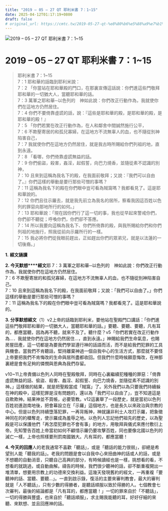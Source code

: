 ```yaml
---
title: "2019 – 05 – 27 QT 耶利米書 7：1~15"
date: 2025-04-12T01:17:19+0800
draft: false
# original_url: https://cmtc.tw/2019-05-27-qt-%e8%80%b6%e5%88%a9%e7%b1%b3%e6%9b%b8-7%ef%bc%9a115
---
```


![2019 – 05 – 27 QT 耶利米書 7：1~15](/images/qt.jpg   "2019 – 05 – 27 QT 耶利米書 7：1~15")

# 2019 – 05 – 27 QT 耶利米書 7：1~15

> 耶利米書 7：1~15  
> 7：1 耶和華的話臨到耶利米說：  
> 7：2 「你當站在耶和華殿的門口，在那裏宣傳這話說：你們進這些門敬拜耶和華的一切猶大人，當聽耶和華的話。  
> 7：3 萬軍之耶和華─以色列的　神如此說：你們改正行動作為，我就使你們在這地方仍然居住。  
> 7：4 你們不要倚靠虛謊的話，說：『這些是耶和華的殿，是耶和華的殿，是耶和華的殿！』  
> 7：5 「你們若實在改正行動作為，在人和鄰舍中間誠然施行公平，  
> 7：6 不欺壓寄居的和孤兒寡婦，在這地方不流無辜人的血，也不隨從別神陷害自己，  
> 7：7 我就使你們在這地方仍然居住，就是我古時所賜給你們列祖的地，直到永遠。  
> 7：8 「看哪，你們倚靠虛謊無益的話。  
> 7：9 你們偷盜，殺害，姦淫，起假誓，向巴力燒香，並隨從素不認識的別神，  
> 7：10 且來到這稱為我名下的殿，在我面前敬拜；又說：『我們可以自由了。』你們這樣的舉動是要行那些可憎的事嗎？  
> 7：11 這稱為我名下的殿在你們眼中豈可看為賊窩嗎？我都看見了。這是耶和華說的。  
> 7：12 你們且往示羅去，就是我先前立為我名的居所，察看我因這百姓以色列的罪惡向那地所行的如何。」  
> 7：13 耶和華說：「現在因你們行了這一切的事，我也從早起來警戒你們，你們卻不聽從；呼喚你們，你們卻不答應。  
> 7：14 所以我要向這稱為我名下、你們所倚靠的殿，與我所賜給你們和你們列祖的地施行，照我從前向示羅所行的一樣。  
> 7：15 我必將你們從我眼前趕出，正如趕出你們的眾弟兄，就是以法蓮的一切後裔。」

**1.** **經文誦讀**

**2. 今天默想****經文**耶 7：3 萬軍之耶和華─以色列的　神如此說：你們改正行動作為，我就使你們在這地方仍然居住。  
7：6 不欺壓寄居的和孤兒寡婦，在這地方不流無辜人的血，也不隨從別神陷害自己。  
7：10 且來到這稱為我名下的殿，在我面前敬拜；又說：「我們可以自由了。」你們這樣的舉動是要行那些可憎的事嗎？  
7：11 這稱為我名下的殿在你們眼中豈可看為賊窩嗎？我都看見了。這是耶和華說的。

**3. 分享默想經文**（1）v2上帝的話臨到耶利米，要他站在聖殿門口講話：「你們進這些門敬拜耶和華的一切猶大人，當聽耶和華的話。」要聽、要聽、要聽，凡有耳的，都應當聽，因為再不聽，就來不及了。聽什麼？v5「你們若實在改正行動作為…．我就使你們在這地方仍然居住…，直到永遠。」神賜給我們生命氣息，也賜房屋田產，這一切都是為要我們學習遵行神的話語而活，而不是給我們犯罪的工具與機會。當我們不肯聽話，堅持離棄神過一個自我中心的生活方式，那麼就不要怪上帝要把我們不肯悔改的生命與居所盡都收回。但我們什麼時候願意悔改，在神那裏總是會有足夠的憐憫與恩典為我們存留。

v10~11上帝責備以色列人同時在聖殿敬拜，同時在心裏繼續犯種種的罪惡：「倚靠虛謊無益的話、偷盜、殺害、姦淫、起假誓、向巴力燒香，並隨從素不認識的別神。」這樣做的結果，就是把聖殿當成「賊窩」了。另外我們以為只要我們持續躲在神的殿中，這樣犯罪是沒有問題的，還以為「我們可以自由了」，豈不知道這是自欺欺神。結果神並不買帳，必要管教。v12這裏舉了一段歷史，就是當初以色列百姓初進迦南地後，把會幕設立在「示羅」這個地方，也是長久以來政治與宗教的中心。但是以色列持續墮落犯罪，一再背叛神，神就讓非利士人攻打示羅，把象徵神同在的約櫃奪走，使示羅成為羞辱之地。以色列人忘記他們祖先的歷史，以為聖殿是可以保護他們「再怎麼犯罪也不會有事」的地方，用敬拜與儀式來應付敷衍上帝。先知警告百姓上帝當初如何不顧惜示羅仍要攻擊百姓，同也要像北國以色列的滅亡一樣，上帝也照樣要刑罰南國猶大。凡有耳的，都應當聽！

**4. 今天的回應**人的老我通常不喜歡「聽話」，或是「聽話的能力很弱」，卻總是希望別人能「聽我的話」。老我的問題是會以自我中心來扭曲神的話或人的話，或是不想聽的自動消音，只聽自己高興的部分，有時候讀經也是一樣，挑想看的看，不想看的就跳過，或自動曲解。禱告的時候，我們很少聽神的話，卻不斷重複開出一堆清單，想要用宗教上的功德來交換利益。這幾天發現舊約的經文，一再重複「要聽神的話、當聽、要聽…」。一直到啟示錄，復活的主要來審判教會，最大的審判就是「人不聽話」，只有少數的得勝者，是聽話順服以致於得勝的人。七個教會七次審判，最後的結論都是「凡有耳的，都應當聽！」一切的罪來自於「不聽話」，一切的得勝與豐盛，也來自於「聽話順服」，求主賜我能聽的耳，好好仔細的來聽、來默想、並且回應神的話。